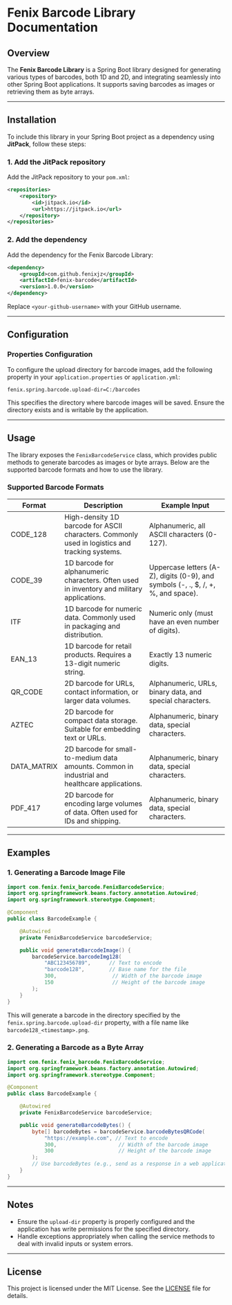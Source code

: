 # Fenix Barcode Library Documentation

## Overview

The **Fenix Barcode Library** is a Spring Boot library designed for generating various types of barcodes, both 1D and 2D, and integrating seamlessly into other Spring Boot applications. It supports saving barcodes as images or retrieving them as byte arrays.

---

## Installation

To include this library in your Spring Boot project as a dependency using **JitPack**, follow these steps:

### 1. Add the JitPack repository

Add the JitPack repository to your `pom.xml`:

```xml
<repositories>
    <repository>
        <id>jitpack.io</id>
        <url>https://jitpack.io</url>
    </repository>
</repositories>
```

### 2. Add the dependency

Add the dependency for the Fenix Barcode Library:

```xml
<dependency>
    <groupId>com.github.fenixjz</groupId>
    <artifactId>fenix-barcode</artifactId>
    <version>1.0.0</version>
</dependency>
```

Replace `<your-github-username>` with your GitHub username.

---

## Configuration

### Properties Configuration

To configure the upload directory for barcode images, add the following property in your `application.properties` or `application.yml`:

```properties
fenix.spring.barcode.upload-dir=C:/barcodes
```

This specifies the directory where barcode images will be saved. Ensure the directory exists and is writable by the application.

---

## Usage

The library exposes the `FenixBarcodeService` class, which provides public methods to generate barcodes as images or byte arrays. Below are the supported barcode formats and how to use the library.

### Supported Barcode Formats

| Format      | Description                                                                                   | Example Input                                           |
|-------------|-----------------------------------------------------------------------------------------------|--------------------------------------------------------|
| CODE_128    | High-density 1D barcode for ASCII characters. Commonly used in logistics and tracking systems.| Alphanumeric, all ASCII characters (0-127).           |
| CODE_39     | 1D barcode for alphanumeric characters. Often used in inventory and military applications.    | Uppercase letters (A-Z), digits (0-9), and symbols (-, ., $, /, +, %, and space). |
| ITF         | 1D barcode for numeric data. Commonly used in packaging and distribution.                     | Numeric only (must have an even number of digits).     |
| EAN_13      | 1D barcode for retail products. Requires a 13-digit numeric string.                           | Exactly 13 numeric digits.                             |
| QR_CODE     | 2D barcode for URLs, contact information, or larger data volumes.                             | Alphanumeric, URLs, binary data, and special characters.|
| AZTEC       | 2D barcode for compact data storage. Suitable for embedding text or URLs.                     | Alphanumeric, binary data, special characters.         |
| DATA_MATRIX | 2D barcode for small-to-medium data amounts. Common in industrial and healthcare applications.| Alphanumeric, binary data, special characters.         |
| PDF_417     | 2D barcode for encoding large volumes of data. Often used for IDs and shipping.               | Alphanumeric, binary data, special characters.         |

---

## Examples

### 1. Generating a Barcode Image File

```java
import com.fenix.fenix_barcode.FenixBarcodeService;
import org.springframework.beans.factory.annotation.Autowired;
import org.springframework.stereotype.Component;

@Component
public class BarcodeExample {

    @Autowired
    private FenixBarcodeService barcodeService;

    public void generateBarcodeImage() {
        barcodeService.barcodeImg128(
            "ABC123456789",      // Text to encode
            "barcode128",        // Base name for the file
            300,                  // Width of the barcode image
            150                   // Height of the barcode image
        );
    }
}
```

This will generate a barcode in the directory specified by the `fenix.spring.barcode.upload-dir` property, with a file name like `barcode128_<timestamp>.png`.

### 2. Generating a Barcode as a Byte Array

```java
import com.fenix.fenix_barcode.FenixBarcodeService;
import org.springframework.beans.factory.annotation.Autowired;
import org.springframework.stereotype.Component;

@Component
public class BarcodeExample {

    @Autowired
    private FenixBarcodeService barcodeService;

    public void generateBarcodeBytes() {
        byte[] barcodeBytes = barcodeService.barcodeBytesQRCode(
            "https://example.com", // Text to encode
            300,                    // Width of the barcode image
            300                     // Height of the barcode image
        );
        // Use barcodeBytes (e.g., send as a response in a web application)
    }
}
```

---

## Notes

- Ensure the `upload-dir` property is properly configured and the application has write permissions for the specified directory.
- Handle exceptions appropriately when calling the service methods to deal with invalid inputs or system errors.

---

## License

This project is licensed under the MIT License. See the [LICENSE](LICENSE) file for details.

